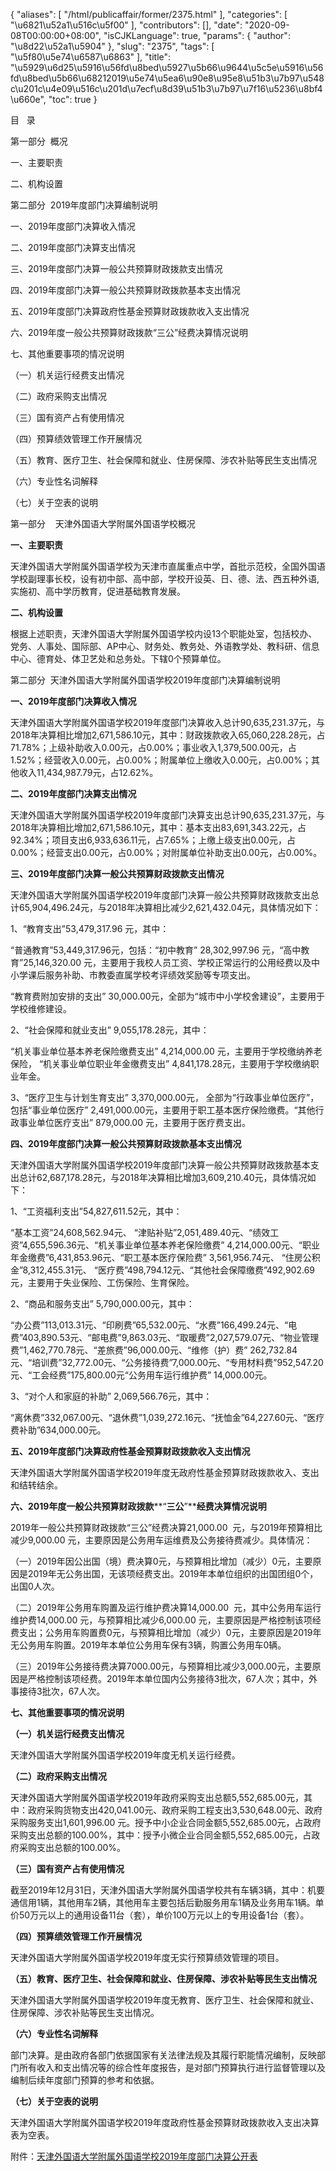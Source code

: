 {
    "aliases": [
        "/html/publicaffair/former/2375.html"
    ],
    "categories": [
        "\u6821\u52a1\u516c\u5f00"
    ],
    "contributors": [],
    "date": "2020-09-08T00:00:00+08:00",
    "isCJKLanguage": true,
    "params": {
        "author": "\u8d22\u52a1\u5904"
    },
    "slug": "2375",
    "tags": [
        "\u5f80\u5e74\u6587\u6863"
    ],
    "title": "\u5929\u6d25\u5916\u56fd\u8bed\u5927\u5b66\u9644\u5c5e\u5916\u56fd\u8bed\u5b66\u68212019\u5e74\u5ea6\u90e8\u95e8\u51b3\u7b97\u548c\u201c\u4e09\u516c\u201d\u7ecf\u8d39\u51b3\u7b97\u7f16\u5236\u8bf4\u660e",
    "toc": true
}


目   录









第一部分  概况




一、主要职责




二、机构设置




第二部分  2019年度部门决算编制说明




一、2019年度部门决算收入情况




二、2019年度部门决算支出情况




三、2019年度部门决算一般公共预算财政拨款支出情况




四、2019年度部门决算一般公共预算财政拨款基本支出情况




五、2019年度部门决算政府性基金预算财政拨款收入支出情况




六、2019年度一般公共预算财政拨款“三公”经费决算情况说明




七、其他重要事项的情况说明




（一）机关运行经费支出情况




（二）政府采购支出情况




（三）国有资产占有使用情况




（四）预算绩效管理工作开展情况




（五）教育、医疗卫生、社会保障和就业、住房保障、涉农补贴等民生支出情况




（六）专业性名词解释




（七）关于空表的说明




  









第一部分    天津外国语大学附属外国语学校概况









**一、主要职责**




天津外国语大学附属外国语学校为天津市直属重点中学，首批示范校，全国外国语学校副理事长校，设有初中部、高中部，学校开设英、日、德、法、西五种外语,实施初、高中学历教育，促进基础教育发展。




**二、机构设置**




根据上述职责，天津外国语大学附属外国语学校内设13个职能处室，包括校办、党务、人事处、国际部、AP中心、财务处、教务处、外语教学处、教科研、信息中心、德育处、体卫艺处和总务处。下辖0个预算单位。









第二部分  天津外国语大学附属外国语学校2019年度部门决算编制说明









**一、****2019****年度部门决算收入情况**




天津外国语大学附属外国语学校2019年度部门决算收入总计90,635,231.37元，与2018年决算相比增加2,671,586.10元，其中：财政拨款收入65,060,228.28元，占71.78%；上级补助收入0.00元，占0.00%；事业收入1,379,500.00元，占1.52%；经营收入0.00元，占0.00%；附属单位上缴收入0.00元，占0.00%；其他收入11,434,987.79元，占12.62%。




**二、****2019****年度部门决算支出情况**




天津外国语大学附属外国语学校2019年度部门决算支出总计90,635,231.37元，与2018年决算相比增加2,671,586.10元，其中：基本支出83,691,343.22元，占92.34%；项目支出6,933,636.11元，占7.65%；上缴上级支出0.00元，占0.00%；经营支出0.00元，占0.00%；对附属单位补助支出0.00元，占0.00%。




**三、****2019****年度部门决算一般公共预算财政拨款支出情况**




天津外国语大学附属外国语学校2019年度部门决算一般公共预算财政拨款支出总计65,904,496.24元，与2018年决算相比减少2,621,432.04元，具体情况如下：




1、“教育支出”53,479,317.96 元，其中：




“普通教育”53,449,317.96元，包括：“初中教育” 28,302,997.96 元，“高中教育”25,146,320.00 元，主要用于我校人员工资、学校正常运行的公用经费以及中小学课后服务补助、市教委直属学校考评绩效奖励等专项支出。




“教育费附加安排的支出” 30,000.00元，全部为“城市中小学校舍建设”，主要用于学校维修建设。




2、“社会保障和就业支出” 9,055,178.28元，其中： 




“机关事业单位基本养老保险缴费支出” 4,214,000.00 元，主要用于学校缴纳养老保险， “机关事业单位职业年金缴费支出” 4,841,178.28元，主要用于学校缴纳职业年金。 




3、“医疗卫生与计划生育支出” 3,370,000.00元， 全部为“行政事业单位医疗”，包括“事业单位医疗” 2,491,000.00元，主要用于职工基本医疗保险缴费。“其他行政事业单位医疗支出” 879,000.00 元，主要用于医疗费支出。









**四、****2019****年度部门决算一般公共预算财政拨款基本支出情况**




天津外国语大学附属外国语学校2019年度部门决算一般公共预算财政拨款基本支出总计62,687,178.28元，与2018年决算相比增加3,609,210.40元，具体情况如下：




1、“工资福利支出”54,827,611.52元，其中： 




“基本工资”24,608,562.94元、 “津贴补贴”2,051,489.40元、“绩效工资”4,655,596.36元、“机关事业单位基本养老保险缴费” 4,214,000.00元、“职业年金缴费”6,431,853.96元、“职工基本医疗保险费” 3,561,956.74元、 “住房公积金”8,312,455.31元、 “医疗费”498,794.12元、“其他社会保障缴费”492,902.69元，主要用于失业保险、工伤保险、生育保险。 




2、“商品和服务支出” 5,790,000.00元，其中： 




“办公费”113,013.31元、“印刷费”65,532.00元、“水费”166,499.24元、“电费”403,890.53元、“邮电费”9,863.03元、“取暖费”2,027,579.07元、“物业管理费”1,462,770.78元、“差旅费”96,000.00元、“维修（护）费” 262,732.84元、“培训费”32,772.00元、“公务接待费”7,000.00元、“专用材料费”952,547.20元、“工会经费”175,800.00元“公务用车运行维护费” 14,000.00元。 




3、“对个人和家庭的补助” 2,069,566.76元，其中： 




“离休费”332,067.00元、“退休费”1,039,272.16元、“抚恤金”64,227.60元、“医疗费补助”634,000.00元。 




**五、****2019****年度部门决算政府性基金预算财政拨款收入支出情况**




天津外国语大学附属外国语学校2019年度无政府性基金预算财政拨款收入、支出和结转结余。




**六、****2019****年度一般公共预算财政拨款****“****三公****”****经费决算情况说明**




2019年一般公共预算财政拨款“三公”经费决算21,000.00  元，与2019年预算相比减少9,000.00 元，主要原因是公务用车运维费及公务接待费减少。具体情况：




（一）2019年因公出国（境）费决算0元，与预算相比增加（减少）0元，主要原因是2019年无公务出国，无该项经费支出。2019年本单位组织的出国团组0个，出国0人次。




（二）2019年公务用车购置及运行维护费决算14,000.00  元，其中公务用车运行维护费14,000.00 元，与预算相比减少6,000.00 元，主要原因是严格控制该项经费支出；公务用车购置费0元，与预算相比增加（减少）0元，主要原因是2019年无公务用车购置。2019年本单位公务用车保有3辆，购置公务用车0辆。




（三）2019年公务接待费决算7000.00元，与预算相比减少3,000.00元，主要原因是严格控制该项经费。2019年本单位国内公务接待3批次，67人次；其中，外事接待3批次，67人次。




**七、其他重要事项的情况说明**




**（一）机关运行经费支出情况**




天津外国语大学附属外国语学校2019年度无机关运行经费。




**（二）政府采购支出情况**




天津外国语大学附属外国语学校2019年政府采购支出总额5,552,685.00元，其中：政府采购货物支出420,041.00元、政府采购工程支出3,530,648.00元、政府采购服务支出1,601,996.00 元。授予中小企业合同金额5,552,685.00元，占政府采购支出总额的100.00%，其中：授予小微企业合同金额5,552,685.00元，占政府采购支出总额的100.00%。




**（三）国有资产占有使用情况**




截至2019年12月31日，天津外国语大学附属外国语学校共有车辆3辆，其中：机要通信用1辆，其他用车2辆，其他用车主要包括后勤服务用车1辆及业务用车1辆。单价50万元以上的通用设备11台（套），单价100万元以上的专用设备1台（套）。




**（四）预算绩效管理工作开展情况**




天津外国语大学附属外国语学校2019年度无实行预算绩效管理的项目。




**（五）教育、医疗卫生、社会保障和就业、住房保障、涉农补贴等民生支出情况**




天津外国语大学附属外国语学校2019年度无教育、医疗卫生、社会保障和就业、住房保障、涉农补贴等民生支出情况。




**（六）专业性名词解释**




部门决算。是由政府各部门依据国家有关法律法规及其履行职能情况编制，反映部门所有收入和支出情况等的综合性年度报告，是对部门预算执行进行监督管理以及编制后续年度部门预算的参考和依据。




**（七）关于空表的说明**




天津外国语大学附属外国语学校2019年度政府性基金预算财政拨款收入支出决算表为空表。














  


  





附件：[天津外国语大学附属外国语学校2019年度部门决算公开表](http://work.tfls.tj.edu.cn/images/soft/200908/1-200ZQ11132229.xls)


